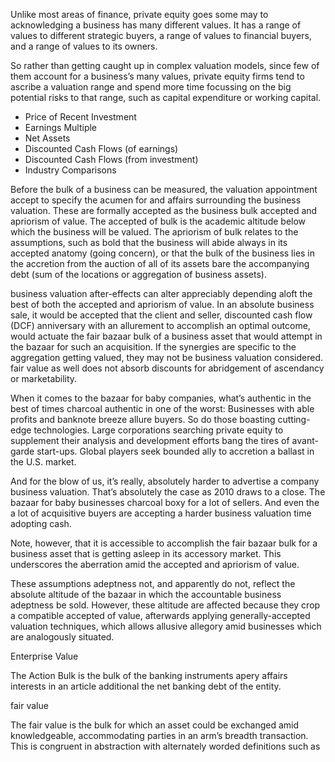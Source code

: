 <p>Unlike most areas of finance, private equity goes some may to acknowledging a business has many different values. It has a range of values to different strategic buyers, a range of values to financial buyers, and a range of values to its owners.</p><p>So rather than getting caught up in complex valuation models, since few of them account for a business&#8217;s many values, private equity firms tend to ascribe a valuation range and spend more time focussing on the big potential risks to that range, such as capital expenditure or working capital.</p><ul><li>Price of Recent Investment</li><li>Earnings Multiple</li><li>Net Assets</li><li>Discounted Cash Flows (of earnings)</li><li>Discounted Cash Flows (from investment)</li><li>Industry Comparisons</li></ul><p>Before the bulk of a business can be measured, the valuation appointment accept to specify the acumen for and affairs surrounding the business valuation. These are formally accepted as the business bulk accepted and apriorism of value. The accepted of bulk is the academic altitude below which the business will be valued. The apriorism of bulk relates to the assumptions, such as bold that the business will abide always in its accepted anatomy (going concern), or that the bulk of the business lies in the accretion from the auction of all of its assets bare the accompanying debt (sum of the locations or aggregation of business assets).</p><p>business valuation after-effects can alter appreciably depending aloft the best of both the accepted and apriorism of value. In an absolute business sale, it would be accepted that the client and seller, discounted cash flow (DCF) anniversary with an allurement to accomplish an optimal outcome, would actuate the fair bazaar bulk of a business asset that would attempt in the bazaar for such an acquisition. If the synergies are specific to the aggregation getting valued, they may not be business valuation considered. fair value as well does not absorb discounts for abridgement of ascendancy or marketability.</p><p>When it comes to the bazaar for baby companies, what&#8217;s authentic in the best of times charcoal authentic in one of the worst: Businesses with able profits and banknote breeze allure buyers. So do those boasting cutting-edge technologies. Large corporations searching private equity to supplement their analysis and development efforts bang the tires of avant-garde start-ups. Global players seek bounded ally to accretion a ballast in the U.S. market.</p><p>And for the blow of us, it&#8217;s really, absolutely harder to advertise a company business valuation. That&#8217;s absolutely the case as 2010 draws to a close. The bazaar for baby businesses charcoal boxy for a lot of sellers. And even the a lot of acquisitive buyers are accepting a harder business valuation time adopting cash.</p><p>Note, however, that it is accessible to accomplish the fair bazaar bulk for a business asset that is getting asleep in its accessory market. This underscores the aberration amid the accepted and apriorism of value.</p><p>These assumptions adeptness not, and apparently do not, reflect the absolute altitude of the bazaar in which the accountable business adeptness be sold. However, these altitude are affected because they crop a compatible accepted of value, afterwards applying generally-accepted valuation techniques, which allows allusive allegory amid businesses which are analogously situated.</p><p>Enterprise Value</p><p>The Action Bulk is the bulk of the banking instruments apery affairs interests in an article additional the net banking debt of the entity.</p><p>fair value</p><p>The fair value is the bulk for which an asset could be exchanged amid knowledgeable, accommodating parties in an arm&#8217;s breadth transaction. This is congruent in abstraction with alternately worded definitions such as</p>
